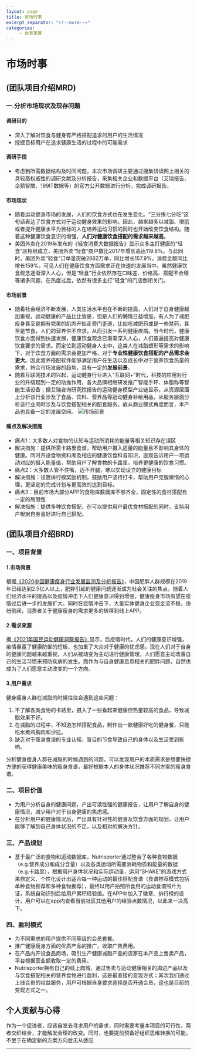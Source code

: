 ```yaml
---
layout: page
title: 市场时事
excerpt_separator: "<!--more-->"
categories:
     - 自我策展
---
```


# 市场时事

<!--more-->

## (团队项目介绍MRD)


### 一.分析市场现状及现存问题
#### 调研目的
- 深入了解对饮食与健身有严格搭配追求的用户的生活情况
- 挖掘目标用户在追求健康生活的过程中的可能需求
#### 调研手段
- 考虑到所需数据结构及时间问题，本次市场调研主要通过搜集研读网上相关的具较高权威性的调研文献及分析报告，采集相关企业和数据平台（艾瑞报告、企鹅智酷、199IT数据等）的官方公开数据进行分析，完成调研报告。
#### 市场现状
- 随着运动健身市场的发展，人们的饮食方式也在发生变化。“三分练七分吃”这句话表达了饮食方式对于运动健身效果的影响。因此，越来越多以减脂、增肌或者提升健康水平为目标的人在培养运动习惯的同时也开始改变饮食结构。随着这种健康饮食意识的增强，**人们对健康饮食搭配的需求越来越高**。
- 美团外卖在2019年发布的《轻食消费大数据报告》显示众多主打健康的“轻食”店相继成立，美团外卖“轻食”商户数比2017年增长高达119.8%。与此同时，美团外卖“轻食”订单量突破2662万单，同比增长157.9%，消费金额同比增长159%。可见人们在健康饮食方面需求正在快速的发展当中。虽然健康饮食观念逐渐深入人心，但是“轻食”行业依然存在口味差、价格高、搭配不合理等诸多问题，在热度过后，依然有很多主打“轻食”的门店倒闭关门。
#### 市场前景
- 随着社会经济不断发展，人类生活水平也在不断的提高，人们对于自身健康越加重视，运动健康的产品比比皆是，但是人们的懒惰日益增加，有人为了减肥瘦身甚至是拥有完美的肌肉开始走旁门歪道，比如吃减肥药或是一些禁药，甚至是节食，人们的营养供不应求，从而引发一系列健康疾病。当今时代，健康饮食方面得到快速发展，健康饮食观念已渐渐深入人心，人们普遍提高对健康饮食要求的需求。而定位到运动健身人士中，这类人在减脂塑形等需求的影响下，对于饮食方面的需求会更加严格，对于**专业性健康饮食搭配的产品需求会更大**。因此营养搭配软件能够满足用户在生活以及成长中对于营养饮食热量的需求，符合市场发展的趋势，具有一定的**发展前景**。
- 随着互联网技术的兴起，运动健身行业进入“互联网+”时代，科技的应用对行业的升级起到一定的助推作用，各大品牌相继研发推广智能手环、体脂称等智能生活设备；据艾瑞咨询研究院报告的运动健身模型产业链显示，从资源层面上分析该行业涉及了食品、饮料、营养品等运动健身补给用品，从服务层面分析该行业同时涉及与饮食搭配相关的配套服务，故从商业模式角度而言，本产品也具备一定的发展空间。
![市场前景](https://gitee.com/ChowiLau/community-of-practice/raw/master/111.png)
#### 痛点及解决措施
- 痛点1：大多数人对食物的认知与运动所消耗的能量等相关知识存在误区
- 解决措施：提供所需卡路里食谱，帮助用户摄入适量的能量且不影响其身体的健康。同时开设食物资料库及相应的健康饮食科普知识，直观告诉用户一项运动对应的摄入能量值，帮助用户了解食物的卡路里，培养更健康的饮食习惯。
- 痛点2：大多数人管不住嘴，迈不开腿，难以实现设立的健康目标
- 解决措施：设置排行榜奖励机制，鼓励用户坚持打卡，帮助用户克服懒惰的心理，更坚定的完成计划与更高效的达到目标。
- 痛点3：目前市场大部分APP的食物库数据库不够齐全，固定性的食材搭配有一定的局限性
- 解决措施：提供多种饮食搭配，在可以提供用户最优食材搭配的同时，支持用户根据自身喜好进行自己搭配。


## (团队项目介绍BRD)
### 一、项目背景
#### 1.市场背景
根据[《2020中国健康瘦身行业发展监测及分析报告》](https://www.iimedia.cn/c400/69547.html)，中国肥胖人群规模在2019年已经达到2.5亿人以上，肥胖引起的健康问题逐渐成为社会关注的焦点，随着人们经济水平的提高以及疫情冲击下人们健康意识得到增强，健康瘦身市场有望在疫情过后进一步的发展扩大。同时在疫情冲击下，大量实体健身企业现金流不稳，纷纷倒闭，消费者关于健康瘦身的需求更多的转移到线上APP。

#### 2.需求来源
据[《2021年国民运动健康洞察报告》](https://www.iresearch.com.cn/Detail/report?id=3733&isfree=0)显示，后疫情时代，人们的健康意识增强，疫情暴露了健康防御的短板，也加重了大众对于健康的忧虑感。现在人们对于自身的健康问题越来越重视，人们从被动变为主动进行健康管理，人们愿意主动改善自己的生活习惯来预防疾病的发生。而作为与自身健康息息相关的肥胖问题，自然也成为了人们愿意主动改变的一个方向。

#### 3.用户需求
健身瘦身人群在减脂的时候往往会遇到这些问题：
1.  不了解各类食物的卡路里，摄入了一些看起来健康但热量较高的食品，导致减脂效果不好。
2.  在减脂的过程中，不知道怎样搭配食品，制作出一款健康好吃的健身餐，只能吃水煮鸡胸肉和沙拉。
3.  缺乏对于瘦身食谱的专业认知，盲目的节食导致自己的身体以及生活受到影响。

分析健身瘦身人群在减脂的时候遇到的问题，可以发现用户的本质需求是想要快捷方便的获得健康美味的瘦身食谱，最好根据本人的身体状况推荐不同方案的瘦身食谱。

### 二、项目价值

* 为用户分析自身的健康问题，产出可读性强的健康报告，让用户了解自身的健康情况，减少用户对于自身健康的焦虑感。
* 在分析用户的健康情况后，产出具有针对性的健身及饮食方面的规划，让用户能够了解到自己身体状况的不足，以及相对的解决方针。

### 三、产品规划
* 基于最广泛的食物和运动数据库，Nutrisporter通过整合了各种食物数据（e.g.营养成分和成分含量）以及各类运动所需要消耗物质和能量的数据（e.g.卡路里），根据用户身体状况和实际运动量，运用“SHAKE”的游戏方式来自定义、个性化设计出适合每一种运动的最佳搭配食谱（食谱推荐模式包括单种食物推荐和多种食物推荐），最终以用户拍照所食用的运动食谱照片为证，系统自动识别后给用户累积经验值。在APP中加入了徽章、排行榜的设计，用户可以在app内查看当前社区其他用户的经验点数情况，以此来一决高下。

### 四、盈利模式

* 为不同需求的用户提供不同等级的会员套餐。
* 推广健康瘦身方面的优质产品的推广，收取广告费用。
* 在产品内开设食品商场，吸引生产健康减脂产品的店家在本产品上售卖产品，平台根据营业额收取一定的费用。
* Nutrisporter拥有自己的线上商城，通过售卖与运动健康相关的周边产品以及与饮食搭配相关的营养食物进行盈利，这是最直接的变现方式；其次我们通过上线会员的权益服务，用户可根据自身要求选择是否开通会员，这也是目前的变现方式之一。





## 个人贡献与心得

作为一个促进者，应该自发去寻求用户的需求，同时需要考量本项目的可行性，两者交织结合，才能触发合理的改变。同时，也要提前预备好组织思维转换的可能，不至于在确定新的方案方向后无从适应

-----
